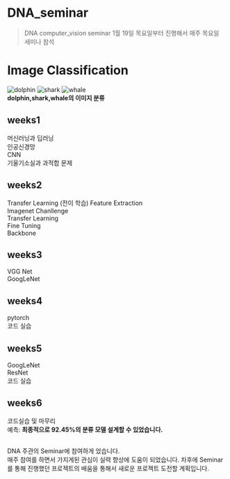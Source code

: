 # DNA_seminar
> DNA computer_vision seminar
> 1월 19일 목요일부터 진행해서 매주 목요일 세미나 참석

# Image Classification
![dolphin](https://user-images.githubusercontent.com/113090595/224989781-c059d177-53fe-49fd-84d2-505639ddec36.jpg)
![shark](https://user-images.githubusercontent.com/113090595/224989652-99c00035-c4a1-4307-b3da-2bebe12f99b5.jpg)
![whale](https://user-images.githubusercontent.com/113090595/224989424-f9d557a0-deb4-4f56-958e-2180ee51c36b.jpg)\
__dolphin,shark,whale의 이미지 분류__

## weeks1
머신러닝과 딥러닝\
인공신경망\
CNN\
기울기소실과 과적합 문제
## weeks2
Transfer Learning (전이 학습)
Feature Extraction\
Imagenet Chanllenge\
Transfer Learning\
Fine Tuning\
Backbone
## weeks3
VGG Net\
GoogLeNet
## weeks4
pytorch\
코드 실습
## weeks5
GoogLeNet\
ResNet\
코드 실습
## weeks6
코드실습 및 마무리\
예측:
**최종적으로 92.45%의 분류 모델 설계할 수 있었습니다.**
##
DNA 주관의 Seminar에 참여하게 었습니다.\
매주 참여를 하면서 가지게된 관심이 실력 향상에 도움이 되었습니다.
차후에 Seminar를 통해 진행했던 프로젝트의 배움을 통해서 새로운 프로젝트 도전할 계획입니다.
